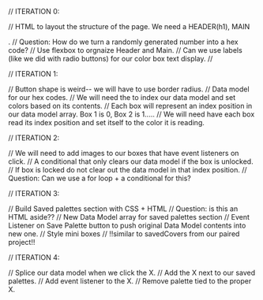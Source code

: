// ITERATION 0:

// HTML to layout the structure of the page. We need a HEADER(h1), MAIN<main>.
// Question: How do we turn a randomly generated number into a hex code?
// Use flexbox to orgnaize Header and Main.
// Can we use labels (like we did with radio buttons) for our color box text display.
// 

// ITERATION 1: 

// Button shape is weird-- we will have to use border radius.
// Data model for our hex codes.
// We will need the to index our data model and set colors based on its contents.
// Each box will represent an index position in our data model array. Box 1 is 0, Box 2 is 1.....
// We will need have each box read its index position and set itself to the color it is reading.

// ITERATION 2:

// We will need to add images to our boxes that have event listeners on click.
// A conditional that only clears our data model if the box is unlocked.
// If box is locked do not clear out the data model in that index position.
// Question: Can we use a for loop + a conditional for this?

// ITERATION 3: 

// Build Saved palettes section with CSS + HTML 
// Question: is this an HTML aside??
// New Data Model array for saved palettes section
// Event Listener on Save Palette button to push original Data Model contents into new one.
// Style mini boxes
// !!similar to savedCovers from our paired project!!

// ITERATION 4:

// Splice our data model when we click the X.
// Add the X next to our saved palettes.
// Add event listener to the X.
// Remove palette tied to the proper X.
